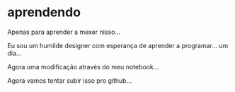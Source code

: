# aprendendo
Apenas para aprender a mexer nisso...

Eu sou um humilde designer com esperança de aprender a programar... um dia...

Agora uma modificação através do meu notebook...

Agora vamos tentar subir isso pro github...
